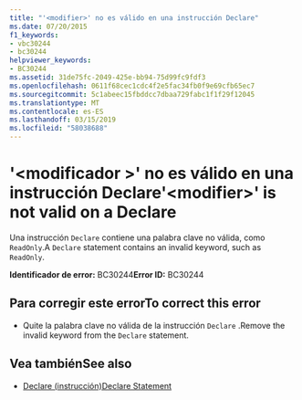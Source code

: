 ```yaml
---
title: "'<modifier>' no es válido en una instrucción Declare"
ms.date: 07/20/2015
f1_keywords:
- vbc30244
- bc30244
helpviewer_keywords:
- BC30244
ms.assetid: 31de75fc-2049-425e-bb94-75d99fc9fdf3
ms.openlocfilehash: 0611f68cec1cdc4f2e5fac34fb0f9e69cfb65ec7
ms.sourcegitcommit: 5c1abeec15fbddcc7dbaa729fabc1f1f29f12045
ms.translationtype: MT
ms.contentlocale: es-ES
ms.lasthandoff: 03/15/2019
ms.locfileid: "58038688"
---
```

# <a name="modifier-is-not-valid-on-a-declare"></a><span data-ttu-id="af712-102">'\<modificador >' no es válido en una instrucción Declare</span><span class="sxs-lookup"><span data-stu-id="af712-102">'\<modifier>' is not valid on a Declare</span></span>
<span data-ttu-id="af712-103">Una instrucción `Declare` contiene una palabra clave no válida, como `ReadOnly`.</span><span class="sxs-lookup"><span data-stu-id="af712-103">A `Declare` statement contains an invalid keyword, such as `ReadOnly`.</span></span>  
  
 <span data-ttu-id="af712-104">**Identificador de error:** BC30244</span><span class="sxs-lookup"><span data-stu-id="af712-104">**Error ID:** BC30244</span></span>  
  
## <a name="to-correct-this-error"></a><span data-ttu-id="af712-105">Para corregir este error</span><span class="sxs-lookup"><span data-stu-id="af712-105">To correct this error</span></span>  
  
-   <span data-ttu-id="af712-106">Quite la palabra clave no válida de la instrucción `Declare` .</span><span class="sxs-lookup"><span data-stu-id="af712-106">Remove the invalid keyword from the `Declare` statement.</span></span>  
  
## <a name="see-also"></a><span data-ttu-id="af712-107">Vea también</span><span class="sxs-lookup"><span data-stu-id="af712-107">See also</span></span>

- [<span data-ttu-id="af712-108">Declare (instrucción)</span><span class="sxs-lookup"><span data-stu-id="af712-108">Declare Statement</span></span>](../../visual-basic/language-reference/statements/declare-statement.md)
